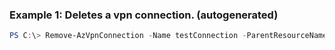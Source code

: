 ### Example 1: Deletes a vpn connection. (autogenerated)
```powershell
PS C:\> Remove-AzVpnConnection -Name testConnection -ParentResourceName {ParentResourceName} -ResourceGroupName MyResourceGroup
```

